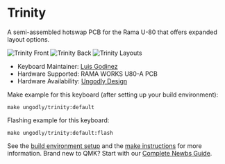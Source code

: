 # Trinity

A semi-assembled hotswap PCB for the Rama U-80 that offers expanded layout options.

![Trinity Front](https://i.imgur.com/IFj2u8y.jpg)
![Trinity Back](https://i.imgur.com/B2NldmR.jpg)
![Trinity Layouts](https://i.imgur.com/8sz5NnT.jpg)

* Keyboard Maintainer: [Luis Godinez](https://github.com/luis-Godinez)
* Hardware Supported: RAMA WORKS U80-A PCB  
* Hardware Availability: [Ungodly Design](https://ungodly.design/products/trinity-pcb)

Make example for this keyboard (after setting up your build environment):

    make ungodly/trinity:default
    
Flashing example for this keyboard:

    make ungodly/trinity:default:flash

See the [build environment setup](https://docs.qmk.fm/#/getting_started_build_tools) and the [make instructions](https://docs.qmk.fm/#/getting_started_make_guide) for more information. Brand new to QMK? Start with our [Complete Newbs Guide](https://docs.qmk.fm/#/newbs).